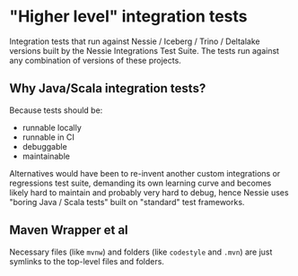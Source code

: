 # "Higher level" integration tests

Integration tests that run against Nessie / Iceberg / Trino / Deltalake versions built by the
Nessie Integrations Test Suite. The tests run against any combination of versions of these projects.

## Why Java/Scala integration tests?

Because tests should be:
* runnable locally
* runnable in CI
* debuggable
* maintainable

Alternatives would have been to re-invent another custom integrations or regressions test suite,
demanding its own learning curve and becomes likely hard to maintain and probably very hard to
debug, hence Nessie uses "boring Java / Scala tests" built on "standard" test frameworks.

## Maven Wrapper et al

Necessary files (like `mvnw`) and folders (like `codestyle` and `.mvn`) are just symlinks to the
top-level files and folders.

